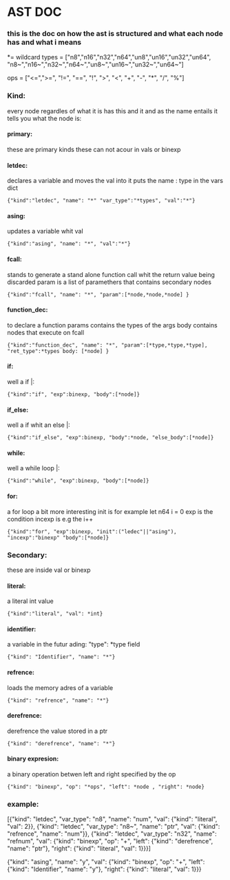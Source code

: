 # AST DOC
### this is the doc on how the ast is structured and what each node has and what i means
*= wildcard
types = ["n8","n16","n32","n64","un8","un16","un32","un64", "n8~","n16~","n32~","n64~","un8~","un16~","un32~","un64~"]

ops   = ["<=",">=", "!=", "==", "!", ">", "<", "+", "-", "*", "/", "%"]
### Kind:
every node regardles of what it is has this and it and as the name entails it tells you what the node is:
#### primary:
these are primary kinds these can not acour in vals or binexp

#### letdec:
declares a variable and moves the val into it
puts the name : type in the vars dict

    {"kind":"letdec", "name": "*" "var_type":"*types", "val":"*"}
#### asing:
updates a variable whit val

    {"kind":"asing", "name": "*", "val":"*"}

#### fcall:
stands to generate a stand alone function call whit the return value being discarded
param is a list of paramethers that contains secondary nodes

    {"kind":"fcall", "name": "*", "param":[*node,*node,*node] }

#### function_dec:
to declare a function 
params contains the types of the args
body contains nodes that execute on fcall
    
    {"kind":"function_dec", "name": "*", "param":[*type,*type,*type], "ret_type":*types body: [*node] }

#### if:
well a if |:

    {"kind":"if", "exp":binexp, "body":[*node]}

#### if_else:
well a if whit an else |:
    
    {"kind":"if_else", "exp":binexp, "body":*node, "else_body":[*node]}

#### while:
well a while loop |:

    {"kind":"while", "exp":binexp, "body":[*node]}

#### for:
a for loop a bit more interesting
init is for example let n64 i = 0
exp is the condition
incexp is e.g the i++
    
    {"kind":"for", "exp":binexp, "init":("ledec"||"asing"), "incexp":"binexp" "body":[*node]}

### Secondary:
these are inside val or binexp

#### literal:
a literal int value

    {"kind":"literal", "val": *int}

#### identifier:
a variable 
in the futur ading: "type": *type
field
    
    {"kind": "Identifier", "name": "*"}

#### refrence:
loads the memory adres of a variable

    {"kind": "refrence", "name": "*"}

#### derefrence:
derefrence the value stored in a ptr
    
    {"kind": "derefrence", "name": "*"}
            

#### binary expresion:
a binary operation betwen left and right specified by the op

    {"kind": "binexp", "op": "*ops", "left": *node , "right": *node}



### example:
[{"kind": "letdec", "var_type": "n8", "name": "num", "val": {"kind": "literal", "val": 2}}, 
{"kind": "letdec", "var_type": "n8~", "name": "ptr", "val": {"kind": "refrence", "name": "num"}}, 
{"kind": "letdec", "var_type": "n32", "name": "refnum", "val": {"kind": "binexp", "op": "+", "left": {"kind": "derefrence", "name": "ptr"}, "right": {"kind": "literal", "val": 1}}}]

{"kind": "asing", "name": "y", "val": {"kind": "binexp", "op": "+", "left": {"kind": "Identifier", "name": "y"}, "right": {"kind": "literal", "val": 1}}}    
